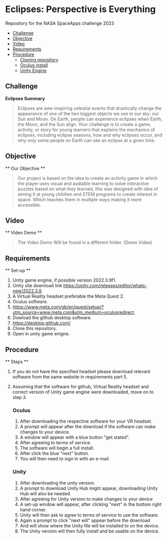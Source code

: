 # Eclipses: Perspective is Everything
Repository for the NASA SpaceApps challenge 2023

- [Challenge](#challenge)
- [Objective](#objective)
- [Video](#Video)
- [Requirements](#requirements)
- [Procedure](#procedure)
	* [Cloning repository](#repo)
	* [Oculus install](#Oculus)
	* [Unity Engine](#Unity)


## Challenge
**Eclipses Summary**
>Eclipses are awe-inspiring celestial events that drastically change the appearance of one of the two biggest objects we see in our sky: our Sun and Moon.
> On Earth, people can experience eclipses when Earth, the Moon, and the Sun align.
> Your challenge is to create a game, activity, or story for young learners that explains the mechanics of eclipses, including eclipse seasons,
> how and why eclipses occur, and why only some people on Earth can see an eclipse at a given time.


## Objective
** Our Objective **
> Our project is based on the idea to create an activity game in which the player uses visual and audiable
> learning to solve interactive puzzles based on what they learned, this was designed with idea of aiming it
> at young children and STEM programs to create interest in space. Which teaches them in multiple ways making
> it more accessible.

## Video
** Video Demo **
> The Video Demo Will be found in a different folder. (Demo Video)


## Requirements
** Set-up **

1. Unity game engine, if possible version 2022.3.9f1.
2. Unity site download link https://unity.com/releases/editor/whats-new/2022.3.9.
3. A Virtual Reality headset preferable the Meta Quest 2.
4. Oculus software.
5. https://www.meta.com/gb/en/quest/setup/?utm_source=www.meta.com&utm_medium=oculusredirect.
6. Dowload the github desktop software.
7. https://desktop.github.com/
8. Clone this repository.
9. Open in unity game enigne.

## Procedure
** Steps **

1. If you do not have the specified headset please download relevant software
	from the same website in requirements part 5.
2. Assuming that the software for github, Virtual Reality headset and
	correct version of Unity game engine were downloaded, move on to step 3.

	### Oculus
	1. After downloading the respective software for your VR headset.
	2. A prompt will appear after the download if the software can make changes to
		your device.
	3. A window will appear with a blue button "get stated".
	4. After agreeing to terms of service.
	5. The software will begin a full install.
	6. After click the blue "next" button.
	7. You will then need to sign in with an e-mail.
	
	### Unity
	1. After downloading the unity version.
	2. A prompt to download Unity Hub might appear,
		downloading Unity Hub will also be needed.
	3. After agreeing for Unity version to make changes to your device
	4. A set-up window will appear, after clicking "next" in the bottom right hand corner.
	5. Unity will then ask to agree to terms of service to use the software.
	6. Again a prompt to click "next will" appear before the download
	7. And will show where the Unity file will be installed to on the device.
	8. The Unity version will then fully install and be usable on the device.
